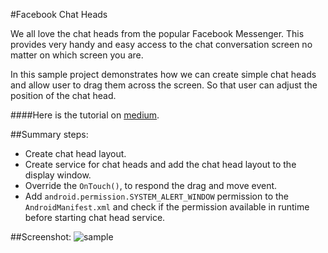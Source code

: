 #Facebook Chat Heads

We all love the chat heads from the popular Facebook Messenger. This provides very handy and easy access to the chat conversation screen no matter on which screen you are.

In this sample project demonstrates how we can create simple chat heads and allow user to drag them across the screen. So that user can adjust the position of the chat head.

####Here is the tutorial on [medium](https://medium.com/@kevalpatel2106/create-chat-heads-like-facebook-messenger-32f7f1a62064#.v4bm57tj1).

##Summary steps:
- Create chat head layout.
- Create service for chat heads and add the chat head layout to the display window.
- Override the `OnTouch()`, to respond the drag and move event.
- Add `android.permission.SYSTEM_ALERT_WINDOW` permission to the `AndroidManifest.xml` and check if the permission available in runtime before starting chat head service.

##Screenshot:
![sample](https://github.com/kevalpatel2106/android-samples/blob/master/Facebook%20Chat%20Heads/assets/sample.gif)
